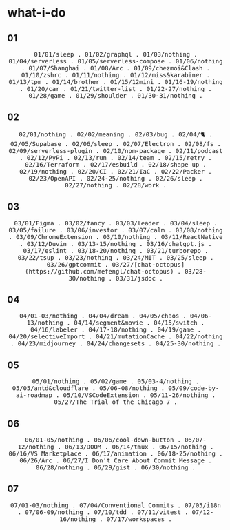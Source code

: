 # what-i-do

## 01
<p align="center">
  <samp>
    <span>01/01/sleep</span> .
    <span>01/02/graphql</span> .
    <span>01/03/nothing</span> .
    <span>01/04/serverless</span> .
    <span>01/05/serverless-compose</span> .
    <span>01/06/nothing</span> .
    <span>01/07/Shanghai</span> .
    <span>01/08/Arc</span> .
    <span>01/09/chezmoi&Clash</span> .
    <span>01/10/zshrc</span> .
    <span>01/11/nothing</span> .
    <span>01/12/miss&karabiner</span> .
    <span>01/13/tpm</span> .
    <span>01/14/brother</span> .
    <span>01/15/12mini</span> .
    <span>01/16-19/nothing</span> .
    <span>01/20/car</span> .
    <span>01/21/twitter-list</a></span> .
    <span>01/22-27/nothing</span> .
    <span>01/28/game</span> .
    <span>01/29/shoulder</span> .
    <span>01/30-31/nothing</span> .
  </samp>
</p>

## 02
<p align="center">
  <samp>
    <span>02/01/nothing</span> .
    <span>02/02/meaning</span> .
    <span>02/03/bug</span> .
    <span>02/04/🐈</span> .
    <span>02/05/Supabase</span> .
    <span>02/06/sleep</span> .
    <span>02/07/Electron</span> .
    <span>02/08/fs</span> .
    <span>02/09/serverless-plugin</span> .
    <span>02/10/npm-package</span> .
    <span>02/11/podcast</span> .
    <span>02/12/PyPi</span> .
    <span>02/13/run</span> .
    <span>02/14/team</span> .
    <span>02/15/retry</span> .
    <span>02/16/Terraform</span> .
    <span>02/17/esbuild</span> .
    <span>02/18/shape up</span> .
    <span>02/19/nothing</span> .
    <span>02/20/CI</span> .
    <span>02/21/IaC</span> .
    <span>02/22/Packer</span> .
    <span>02/23/OpenAPI</span> .
    <span>02/24-25/nothing</span> .
    <span>02/26/sleep</span> .
    <span>02/27/nothing</span> .
    <span>02/28/work</span> .
  </samp>
</p>

## 03
<p align="center">
  <samp>
    <span>03/01/Figma</span> .
    <span>03/02/fancy</span> .
    <span>03/03/leader</span> .
    <span>03/04/sleep</span> .
    <span>03/05/failure</span> .
    <span>03/06/investor</span> .
    <span>03/07/calm</span> .
    <span>03/08/nothing</span> .
    <span>03/09/ChromeExtension</span> .
    <span>03/10/nothing</span> .
    <span>03/11/ReactNative</span> .
    <span>03/12/Duvin</span> .
    <span>03/13-15/nothing</span> .
    <span>03/16/chatgpt.js</span> .
    <span>03/17/eslint</span> .
    <span>03/18-20/nothing</span> .
    <span>03/21/turborepo</span> .
    <span>03/22/tsup</span> .
    <span>03/23/nothing</span> .
    <span>03/24/MIT</span> .
    <span>03/25/sleep</span> .
    <span>03/26/gptcommit</span> .
    <span>03/27/[chat-octopus](https://github.com/mefengl/chat-octopus)</span> .
    <span>03/28-30/nothing</span> .
    <span>03/31/jsdoc</span> .
  </samp>
</p>

## 04

<p align="center">
  <samp>
    <span>04/01-03/nothing</span> .
    <span>04/04/dream</span> .
    <span>04/05/chaos</span> .
    <span>04/06-13/nothing</span> .
    <span>04/14/segment&movie</span> .
    <span>04/15/switch</span> .
    <span>04/16/labeler</span> .
    <span>04/17-18/nothing</span> .
    <span>04/19/game</span> .
    <span>04/20/selectiveImport</span> .
    <span>04/21/mutationCache</span> .
    <span>04/22/nothing</span> .
    <span>04/23/midjourney</span> .
    <span>04/24/changesets</span> .
    <span>04/25-30/nothing</span> .
  </samp>
</p>

## 05

<p align="center">
  <samp>
    <span>05/01/nothing</span> .
    <span>05/02/game</span> .
    <span>05/03-4/nothing</span> .
    <span>05/05/antd&cloudflare</span> .
    <span>05/06-08/nothing</span> .
    <span>05/09/code-by-ai-roadmap</span> .
    <span>05/10/VSCodeExtension</span> .
    <span>05/11-26/nothing</span> .
    <span>05/27/The Trial of the Chicago 7</span> .
  </samp>
</p>

## 06

<p align="center">
  <samp>
    <span>06/01-05/nothing</span> .
    <span>06/06/cool-down-button</span> .
    <span>06/07-12/nothing</span> .
    <span>06/13/DOOM</span> .
    <span>06/14/tmux</span> .
    <span>06/15/nothing</span> .
    <span>06/16/VS Marketplace</span> .
    <span>06/17/animation</span> .
    <span>06/18-25/nothing</span> .
    <span>06/26/Arc</span> .
    <span>06/27/I Don't Care About Commit Message</span> .
    <span>06/28/nothing</span> .
    <span>06/29/gist</span> .
    <span>06/30/nothing</span> .
  </samp>
</p>

## 07

<p align="center">
  <samp>
    <span>07/01-03/nothing</span> .
    <span>07/04/Conventional Commits</span> .
    <span>07/05/i18n</span> .
    <span>07/06-09/nothing</span> .
    <span>07/10/tdd</span> .
    <span>07/11/vitest</span> .
    <span>07/12-16/nothing</span> .
    <span>07/17/workspaces</span> .
  </samp>
</p>
